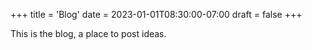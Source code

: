 +++
title = 'Blog'
date = 2023-01-01T08:30:00-07:00
draft = false
+++

This is the blog, a place to post ideas.
